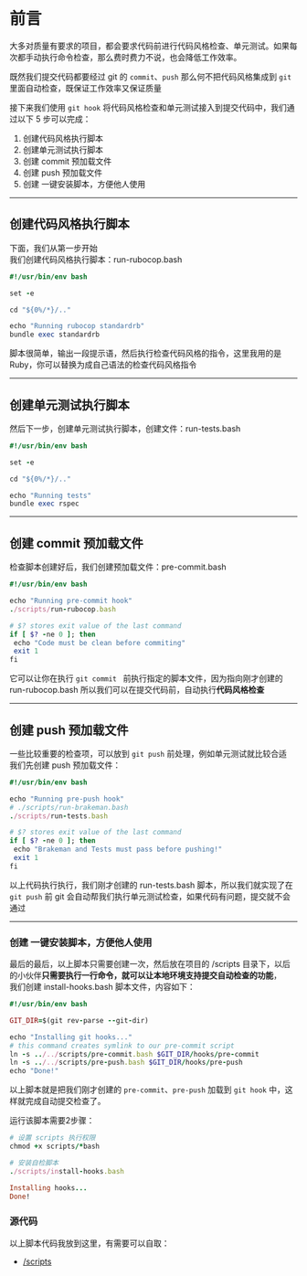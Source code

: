 # 前言
大多对质量有要求的项目，都会要求代码前进行代码风格检查、单元测试。如果每次都手动执行命令检查，那么费时费力不说，也会降低工作效率。

既然我们提交代码都要经过 git 的 `commit`、`push` 那么何不把代码风格集成到 `git` 里面自动检查，既保证工作效率又保证质量

接下来我们使用 `git hook` 将代码风格检查和单元测试接入到提交代码中，我们通过以下 5 步可以完成：
1. 创建代码风格执行脚本
2. 创建单元测试执行脚本
3. 创建 commit 预加载文件
4. 创建 push 预加载文件
5. 创建 一键安装脚本，方便他人使用

---

## 创建代码风格执行脚本
下面，我们从第一步开始 <br>
我们创建代码风格执行脚本：run-rubocop.bash
```ruby
#!/usr/bin/env bash

set -e

cd "${0%/*}/.."

echo "Running rubocop standardrb"
bundle exec standardrb
```
脚本很简单，输出一段提示语，然后执行检查代码风格的指令，这里我用的是 Ruby，你可以替换为成自己语法的检查代码风格指令


---

## 创建单元测试执行脚本
然后下一步，创建单元测试执行脚本，创建文件：run-tests.bash 

```ruby
#!/usr/bin/env bash

set -e

cd "${0%/*}/.."

echo "Running tests"
bundle exec rspec
```

---

## 创建 commit 预加载文件
检查脚本创建好后，我们创建预加载文件：pre-commit.bash <br>
```ruby
#!/usr/bin/env bash

echo "Running pre-commit hook"
./scripts/run-rubocop.bash

# $? stores exit value of the last command
if [ $? -ne 0 ]; then
 echo "Code must be clean before commiting"
 exit 1
fi
```
它可以让你在执行 `git commit ` 前执行指定的脚本文件，因为指向刚才创建的 run-rubocop.bash 
所以我们可以在提交代码前，自动执行**代码风格检查**

---

## 创建 push 预加载文件

一些比较重要的检查项，可以放到 `git push` 前处理，例如单元测试就比较合适 <br>
我们先创建 push 预加载文件：
```ruby
#!/usr/bin/env bash

echo "Running pre-push hook"
# ./scripts/run-brakeman.bash
./scripts/run-tests.bash

# $? stores exit value of the last command
if [ $? -ne 0 ]; then
 echo "Brakeman and Tests must pass before pushing!"
 exit 1
fi
```
以上代码执行执行，我们刚才创建的 run-tests.bash 脚本，所以我们就实现了在 `git push` 前 git 会自动帮我们执行单元测试检查，如果代码有问题，提交就不会通过

---

### 创建 一键安装脚本，方便他人使用

最后的最后，以上脚本只需要创建一次，然后放在项目的 /scripts 目录下，以后的小伙伴**只需要执行一行命令，就可以让本地环境支持提交自动检查的功能**，<br>
我们创建 install-hooks.bash 脚本文件，内容如下：
```ruby
#!/usr/bin/env bash

GIT_DIR=$(git rev-parse --git-dir)

echo "Installing git hooks..."
# this command creates symlink to our pre-commit script
ln -s ../../scripts/pre-commit.bash $GIT_DIR/hooks/pre-commit
ln -s ../../scripts/pre-push.bash $GIT_DIR/hooks/pre-push
echo "Done!"
```
以上脚本就是把我们刚才创建的 `pre-commit`、`pre-push` 加载到 `git hook` 中，这样就完成自动提交检查了。

运行该脚本需要2步骤：
```ruby
# 设置 scripts 执行权限
chmod +x scripts/*bash

# 安装自检脚本
./scripts/install-hooks.bash

Installing hooks...
Done!
```

### 源代码
以上脚本代码我放到这里，有需要可以自取：
* [/scripts](https://github.com/xiao2shiqi/pro_developer/tree/main/develop_tool/source/scripts)